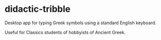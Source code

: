 # didactic-tribble
Desktop app for typing Greek symbols using a standard English keyboard.

Useful for Classics students of hobbyists of Ancient Greek.
